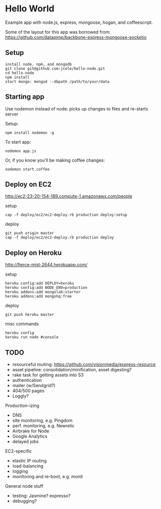 # Hello World

  Example app with node.js, express, mongoose, hogan, and coffeescript.

  Some of the layout for this app was borrowed from:
  https://github.com/datapimp/backbone-express-mongoose-socketio
  
## Setup

    install node, npm, and mongodb
    git clone git@github.com:jcole/hello-node.git
    cd hello-node
    npm install
    start mongo: mongod --dbpath /path/to/your/data
    
## Starting app

Use nodemon instead of node: picks up changes to files and re-starts server

Setup:
    
    npm install nodemon -g
    
To start app:

    nodemon app.js
    
Or, if you know you'll be making coffee changes:

    nodemon start.coffee
    
## Deploy on EC2

http://ec2-23-20-154-189.compute-1.amazonaws.com/people

setup
  
    cap -f deploy/ec2/ec2-deploy.rb production deploy:setup

deploy
    
    git push origin master
    cap -f deploy/ec2/ec2-deploy.rb production deploy
  
## Deploy on Heroku

http://fierce-mist-2644.herokuapp.com/

setup

    heroku config:add DEPLOY=heroku
    heroku config:add NODE_ENV=production
    heroku addons:add mongolab:starter
    heroku addons:add mongohq:free

deploy 
  
    git push heroku master 

misc commands

    heroku config
    heroku run node #console

## TODO

* resourceful routing: https://github.com/visionmedia/express-resource
* asset pipeline: consolidation/minification, asset digesting?
* rake task for getting assets into S3
* authentication
* mailer (w/Sendgrid?)
* 404/500 pages
* Loggly?

Production-izing

* DNS
* site monitoring, e.g. Pingdom
* perf. monitoring, e.g. Newrelic
* Airbrake for Node
* Google Analytics
* delayed jobs

EC2-specific

* elastic IP routing
* load-balancing
* logging
* monitoring and re-boot, e.g. monit

General node stuff

* testing: Jasmine? expresso?
* debugging?
